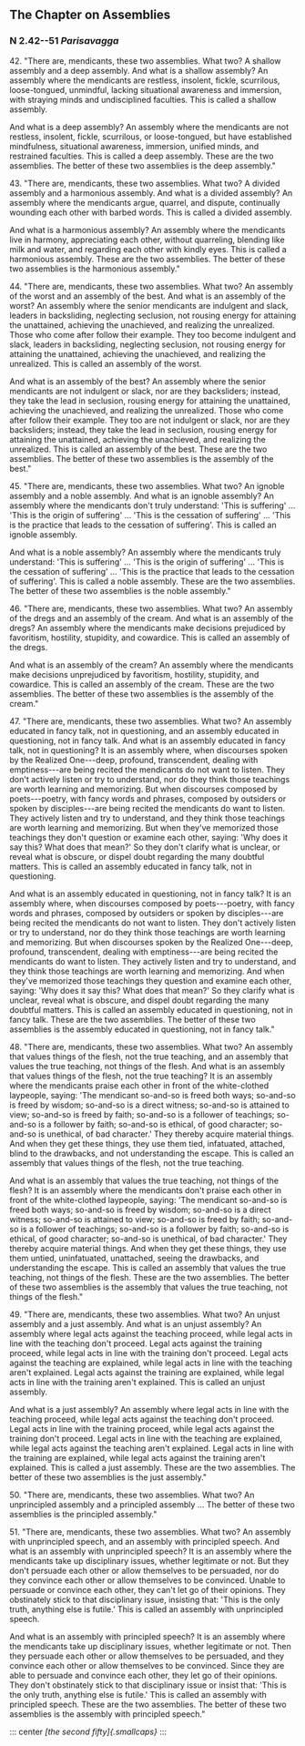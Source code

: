 ## The Chapter on Assemblies

### N 2.42--51 *Parisavagga*

42\. "There are, mendicants, these two assemblies. What two? A shallow
assembly and a deep assembly. And what is a shallow assembly? An
assembly where the mendicants are restless, insolent, fickle,
scurrilous, loose-tongued, unmindful, lacking situational awareness and
immersion, with straying minds and undisciplined faculties. This is
called a shallow assembly.

<!--pg-->
And what is a deep assembly? An assembly where the mendicants are not
restless, insolent, fickle, scurrilous, or loose-tongued, but have
established mindfulness, situational awareness, immersion, unified
minds, and restrained faculties. This is called a deep assembly. These
are the two assemblies. The better of these two assemblies is the deep
assembly."

43\. "There are, mendicants, these two assemblies. What two? A divided
assembly and a harmonious assembly. And what is a divided assembly? An
assembly where the mendicants argue, quarrel, and dispute, continually
wounding each other with barbed words. This is called a divided
assembly.

<!--pg-->
And what is a harmonious assembly? An assembly where the mendicants live
in harmony, appreciating each other, without quarreling, blending like
milk and water, and regarding each other with kindly eyes. This is
called a harmonious assembly. These are the two assemblies. The better
of these two assemblies is the harmonious assembly."

44\. "There are, mendicants, these two assemblies. What two? An assembly of
the worst and an assembly of the best. And what is an assembly of the
worst? An assembly where the senior mendicants are indulgent and slack,
leaders in backsliding, neglecting seclusion, not rousing energy for
attaining the unattained, achieving the unachieved, and realizing the
unrealized. Those who come after follow their example. They too become
indulgent and slack, leaders in backsliding, neglecting seclusion, not
rousing energy for attaining the unattained, achieving the unachieved,
and realizing the unrealized. This is called an assembly of the worst.

<!--pg-->
And what is an assembly of the best? An assembly where the senior
mendicants are not indulgent or slack, nor are they backsliders;
instead, they take the lead in seclusion, rousing energy for attaining
the unattained, achieving the unachieved, and realizing the unrealized.
Those who come after follow their example. They too are not indulgent or
slack, nor are they backsliders; instead, they take the lead in
seclusion, rousing energy for attaining the unattained, achieving the
unachieved, and realizing the unrealized. This is called an assembly of
the best. These are the two assemblies. The better of these two
assemblies is the assembly of the best."

45\. "There are, mendicants, these two assemblies. What two? An ignoble
assembly and a noble assembly. And what is an ignoble assembly? An
assembly where the mendicants don't truly understand: 'This is
suffering' ... 'This is the origin of suffering' ... 'This is the
cessation of suffering' ... 'This is the practice that leads to the
cessation of suffering'. This is called an ignoble assembly.

<!--pg-->
And what is a noble assembly? An assembly where the mendicants truly
understand: 'This is suffering' ... 'This is the origin of suffering'
... 'This is the cessation of suffering' ... 'This is the practice that
leads to the cessation of suffering'. This is called a noble assembly.
These are the two assemblies. The better of these two assemblies is the
noble assembly."

46\. "There are, mendicants, these two assemblies. What two? An assembly of
the dregs and an assembly of the cream. And what is an assembly of the
dregs? An assembly where the mendicants make decisions prejudiced by
favoritism, hostility, stupidity, and cowardice. This is called an
assembly of the dregs.

<!--pg-->
And what is an assembly of the cream? An assembly where the mendicants
make decisions unprejudiced by favoritism, hostility, stupidity, and
cowardice. This is called an assembly of the cream. These are the two
assemblies. The better of these two assemblies is the assembly of the
cream."

47\. "There are, mendicants, these two assemblies. What two? An assembly
educated in fancy talk, not in questioning, and an assembly educated in
questioning, not in fancy talk. And what is an assembly educated in
fancy talk, not in questioning? It is an assembly where, when discourses
spoken by the Realized One---deep, profound, transcendent, dealing with
emptiness---are being recited the mendicants do not want to listen. They
don't actively listen or try to understand, nor do they think those
teachings are worth learning and memorizing. But when discourses
composed by poets---poetry, with fancy words and phrases, composed by
outsiders or spoken by disciples---are being recited the mendicants do
want to listen. They actively listen and try to understand, and they
think those teachings are worth learning and memorizing. But when
they've memorized those teachings they don't question or examine each
other, saying: 'Why does it say this? What does that mean?' So they
don't clarify what is unclear, or reveal what is obscure, or dispel
doubt regarding the many doubtful matters. This is called an assembly
educated in fancy talk, not in questioning.

<!--pg-->
And what is an assembly educated in questioning, not in fancy talk? It
is an assembly where, when discourses composed by poets---poetry, with
fancy words and phrases, composed by outsiders or spoken by
disciples---are being recited the mendicants do not want to listen. They
don't actively listen or try to understand, nor do they think those
teachings are worth learning and memorizing. But when discourses spoken
by the Realized One---deep, profound, transcendent, dealing with
emptiness---are being recited the mendicants do want to listen. They
actively listen and try to understand, and they think those teachings
are worth learning and memorizing. And when they've memorized those
teachings they question and examine each other, saying: 'Why does it say
this? What does that mean?' So they clarify what is unclear, reveal what
is obscure, and dispel doubt regarding the many doubtful matters. This
is called an assembly educated in questioning, not in fancy talk. These
are the two assemblies. The better of these two assemblies is the
assembly educated in questioning, not in fancy talk."

48\. "There are, mendicants, these two assemblies. What two? An assembly that
values things of the flesh, not the true teaching, and an assembly that
values the true teaching, not things of the flesh. And what is an
assembly that values things of the flesh, not the true teaching? It is
an assembly where the mendicants praise each other in front of the
white-clothed laypeople, saying: 'The mendicant so-and-so is freed both
ways; so-and-so is freed by wisdom; so-and-so is a direct witness;
so-and-so is attained to view; so-and-so is freed by faith; so-and-so is
a follower of teachings; so-and-so is a follower by faith; so-and-so is
ethical, of good character; so-and-so is unethical, of bad character.'
They thereby acquire material things. And when they get these things,
they use them tied, infatuated, attached, blind to the drawbacks, and
not understanding the escape. This is called an assembly that values
things of the flesh, not the true teaching.

<!--pg-->
And what is an assembly that values the true teaching, not things of the
flesh? It is an assembly where the mendicants don't praise each other in
front of the white-clothed laypeople, saying: 'The mendicant so-and-so
is freed both ways; so-and-so is freed by wisdom; so-and-so is a direct
witness; so-and-so is attained to view; so-and-so is freed by faith;
so-and-so is a follower of teachings; so-and-so is a follower by faith;
so-and-so is ethical, of good character; so-and-so is unethical, of bad
character.' They thereby acquire material things. And when they get
these things, they use them untied, uninfatuated, unattached, seeing the
drawbacks, and understanding the escape. This is called an assembly that
values the true teaching, not things of the flesh. These are the two
assemblies. The better of these two assemblies is the assembly that
values the true teaching, not things of the flesh."

49\. "There are, mendicants, these two assemblies. What two? An unjust
assembly and a just assembly. And what is an unjust assembly? An
assembly where legal acts against the teaching proceed, while legal acts
in line with the teaching don't proceed. Legal acts against the training
proceed, while legal acts in line with the training don't proceed. Legal
acts against the teaching are explained, while legal acts in line with
the teaching aren't explained. Legal acts against the training are
explained, while legal acts in line with the training aren't explained.
This is called an unjust assembly.

<!--pg-->
And what is a just assembly? An assembly where legal acts in line with
the teaching proceed, while legal acts against the teaching don't
proceed. Legal acts in line with the training proceed, while legal acts
against the training don't proceed. Legal acts in line with the teaching
are explained, while legal acts against the teaching aren't explained.
Legal acts in line with the training are explained, while legal acts
against the training aren't explained. This is called a just assembly.
These are the two assemblies. The better of these two assemblies is the
just assembly."

50\. "There are, mendicants, these two assemblies. What two? An unprincipled
assembly and a principled assembly ... The better of these two
assemblies is the principled assembly."

<!--pg-->
51\. "There are, mendicants, these two assemblies. What two? An assembly with
unprincipled speech, and an assembly with principled speech. And what is
an assembly with unprincipled speech? It is an assembly where the
mendicants take up disciplinary issues, whether legitimate or not. But
they don't persuade each other or allow themselves to be persuaded, nor
do they convince each other or allow themselves to be convinced. Unable
to persuade or convince each other, they can't let go of their opinions.
They obstinately stick to that disciplinary issue, insisting that: 'This
is the only truth, anything else is futile.' This is called an assembly
with unprincipled speech.

<!--pg-->
And what is an assembly with principled speech? It is an assembly where
the mendicants take up disciplinary issues, whether legitimate or not.
Then they persuade each other or allow themselves to be persuaded, and
they convince each other or allow themselves to be convinced. Since they
are able to persuade and convince each other, they let go of their
opinions. They don't obstinately stick to that disciplinary issue or
insist that: 'This is the only truth, anything else is futile.' This is
called an assembly with principled speech. These are the two assemblies.
The better of these two assemblies is the assembly with principled
speech."

::: center
*[the second fifty]{.smallcaps}*
:::

